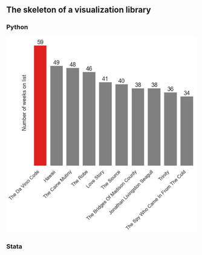 ## The skeleton of a visualization library

### Python
[![Python bar chart](/images/python_bar_chart.png "Python bar chart")](/python_bar_chart.md)

### Stata
